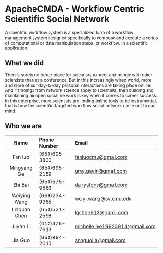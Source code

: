 # ApacheCMDA - Workflow Centric Scientific Social Network

A scientific workflow system is a specialized form of a workflow management system designed specifically to compose and execute a series of computational or data manipulation steps, or workflow, in a scientific application.

## What we did
There’s surely no better place for scientists to meet and mingle with other scientists than at a conference. But in this increasingly wired world, more and more of our day-to-day personal interactions are taking place online. And if findings from network science apply to scientists, then building and maintaining an open social network is key when it comes to career success. In this enterprise, more scientists are finding online tools to be instrumental, that is how the scientific targeted workflow social network come out to our mind.

## Who we are
| Name   | Phone Number | Email|
|:------:|:------------|:------|
|Fan luo|(650)695-3830|fanluocmu@gmail.com|
|Mingyang Ge|(650)695-2159|gmy.gavin@gmail.com|
|Shi Bai|(650)575-9563|dairystone@gmail.com|
|Weiying Wang|(669)234-9985|weiyi.wang@sv.cmu.edu |
|Linquan Chen|(650)521-2598|lqchen613@gamil.com|
|Juyan Li|(412)378-7613 |michelle.lee19920914@gmail.com |
|Jia Guo|(650)864-2010|annguojia@gmail.com|
